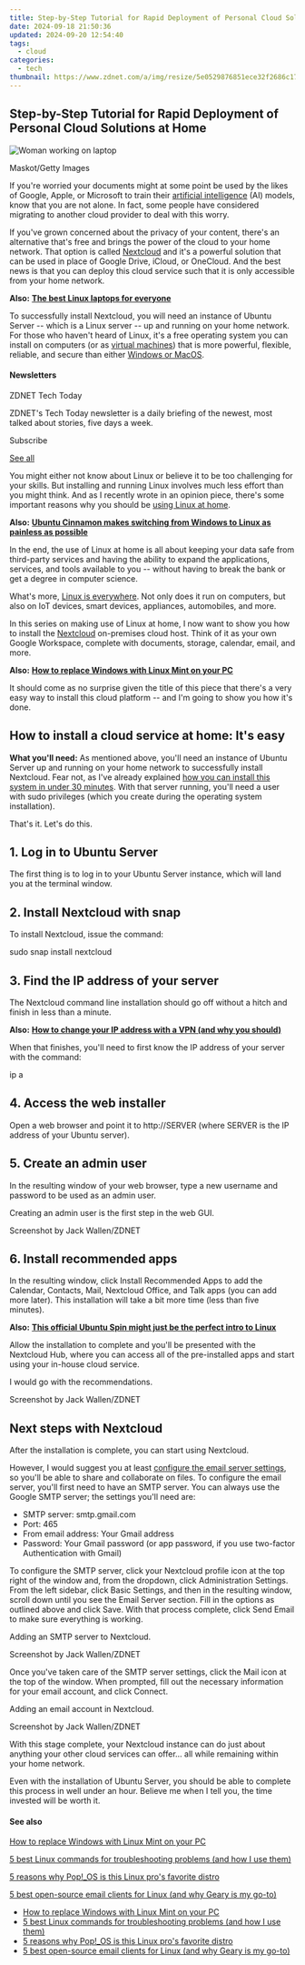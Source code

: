 ```yaml
---
title: Step-by-Step Tutorial for Rapid Deployment of Personal Cloud Solutions at Home
date: 2024-09-18 21:50:36
updated: 2024-09-20 12:54:40
tags:
  - cloud
categories:
  - tech
thumbnail: https://www.zdnet.com/a/img/resize/5e0529876851ece32f2686c17564f6aeaaddc32a/2023/02/15/f0d278b5-9c54-49ba-b81e-4e008276bbf7/gettyimages-975816152.jpg?width=278&height=156&fit=crop&auto=webp
---
```


## Step-by-Step Tutorial for Rapid Deployment of Personal Cloud Solutions at Home

![Woman working on laptop](https://www.zdnet.com/a/img/resize/72bfc9ab1096af889f2d93ddb449d62ed41f4aa9/2023/02/15/f0d278b5-9c54-49ba-b81e-4e008276bbf7/gettyimages-975816152.jpg?auto=webp&width=1280)

Maskot/Getty Images

If you're worried your documents might at some point be used by the likes of Google, Apple, or Microsoft to train their [artificial intelligence](https://www.zdnet.com/article/what-is-ai-heres-everything-you-need-to-know-about-artificial-intelligence/) (AI) models, know that you are not alone. In fact, some people have considered migrating to another cloud provider to deal with this worry. 

If you've grown concerned about the privacy of your content, there's an alternative that's free and brings the power of the cloud to your home network. That option is called [Nextcloud](https://www.nextcloud.com) and it's a powerful solution that can be used in place of Google Drive, iCloud, or OneCloud. And the best news is that you can deploy this cloud service such that it is only accessible from your home network.

**Also:** [**The best Linux laptops for everyone**](https://www.zdnet.com/article/best-linux-laptop/)

To successfully install Nextcloud, you will need an instance of Ubuntu Server -- which is a Linux server -- up and running on your home network. For those who haven't heard of Linux, it's a free operating system you can install on computers (or as [virtual machines](https://www.zdnet.com/article/how-to-create-linux-virtual-machine-with-virtualbox/)) that is more powerful, flexible, reliable, and secure than either [Windows or MacOS](https://www.zdnet.com/article/cool-things-you-can-do-with-the-linux-desktop-that-you-cant-do-with-macos-or-windows/). 

#### Newsletters

ZDNET Tech Today

ZDNET's Tech Today newsletter is a daily briefing of the newest, most talked about stories, five days a week.

 Subscribe

[See all](https://www.zdnet.com/newsletters/)

You might either not know about Linux or believe it to be too challenging for your skills. But installing and running Linux involves much less effort than you might think. And as I recently wrote in an opinion piece, there's some important reasons why you should be [using Linux at home](https://www.zdnet.com/article/the-most-important-reason-you-should-be-using-linux-at-home/). 

**Also:** [**Ubuntu Cinnamon makes switching from Windows to Linux as painless as possible**](https://www.zdnet.com/article/ubuntu-cinnamon-is-for-users-who-prefer-the-familiarity-of-the-windows-desktop-but-with-the-freedom-of-open-source/)

In the end, the use of Linux at home is all about keeping your data safe from third-party services and having the ability to expand the applications, services, and tools available to you -- without having to break the bank or get a degree in computer science.

What's more, [Linux is everywhere](https://www.zdnet.com/article/8-things-you-can-do-with-linux-that-you-cant-do-with-macos-or-windows/). Not only does it run on computers, but also on IoT devices, smart devices, appliances, automobiles, and more.

In this series on making use of Linux at home, I now want to show you how to install the [Nextcloud](https://nextcloud.com/) on-premises cloud host. Think of it as your own Google Workspace, complete with documents, storage, calendar, email, and more. 

**Also:** [**How to replace Windows with Linux Mint on your PC**](https://www.zdnet.com/article/how-to-replace-windows-with-linux-mint-on-your-pc/)

It should come as no surprise given the title of this piece that there's a very easy way to install this cloud platform -- and I'm going to show you how it's done.

## How to install a cloud service at home: It's easy

**What you'll need:** As mentioned above, you'll need an instance of Ubuntu Server up and running on your home network to successfully install Nextcloud. Fear not, as I've already explained [how you can install this system in under 30 minutes](https://www.zdnet.com/article/how-to-install-ubuntu-server-in-less-than-30-minutes/). With that server running, you'll need a user with sudo privileges (which you create during the operating system installation).

That's it. Let's do this.

## 1\. Log in to Ubuntu Server

The first thing is to log in to your Ubuntu Server instance, which will land you at the terminal window.

## 2\. Install Nextcloud with snap

To install Nextcloud, issue the command:

sudo snap install nextcloud

## 3\. Find the IP address of your server

The Nextcloud command line installation should go off without a hitch and finish in less than a minute. 

**Also:** [**How to change your IP address with a VPN (and why you should)**](https://www.zdnet.com/article/how-to-change-your-ip-address-why-youd-want-to-and-when-you-shouldnt/) 

When that finishes, you'll need to first know the IP address of your server with the command:

ip a

## 4\. Access the web installer

Open a web browser and point it to http://SERVER (where SERVER is the IP address of your Ubuntu server).

## 5\. Create an admin user

In the resulting window of your web browser, type a new username and password to be used as an admin user.

Creating an admin user is the first step in the web GUI.

Screenshot by Jack Wallen/ZDNET

## 6\. Install recommended apps

In the resulting window, click Install Recommended Apps to add the Calendar, Contacts, Mail, Nextcloud Office, and Talk apps (you can add more later). This installation will take a bit more time (less than five minutes). 

**Also:** [**This official Ubuntu Spin might just be the perfect intro to Linux**](https://www.zdnet.com/article/this-official-ubuntu-spin-might-be-just-be-the-perfect-intro-to-linux/)

Allow the installation to complete and you'll be presented with the Nextcloud Hub, where you can access all of the pre-installed apps and start using your in-house cloud service.

I would go with the recommendations.

Screenshot by Jack Wallen/ZDNET

## Next steps with Nextcloud

After the installation is complete, you can start using Nextcloud. 

However, I would suggest you at least [configure the email server settings](https://www.zdnet.com/home-and-office/work-life/how-to-add-an-email-account-to-your-onlyoffice-deployment/), so you'll be able to share and collaborate on files. To configure the email server, you'll first need to have an SMTP server. You can always use the Google SMTP server; the settings you'll need are:

* SMTP server: smtp.gmail.com
* Port: 465
* From email address: Your Gmail address
* Password: Your Gmail password (or app password, if you use two-factor Authentication with Gmail)

To configure the SMTP server, click your Nextcloud profile icon at the top right of the window and, from the dropdown, click Administration Settings. From the left sidebar, click Basic Settings, and then in the resulting window, scroll down until you see the Email Server section. Fill in the options as outlined above and click Save. With that process complete, click Send Email to make sure everything is working. 

Adding an SMTP server to Nextcloud.

Screenshot by Jack Wallen/ZDNET

Once you've taken care of the SMTP server settings, click the Mail icon at the top of the window. When prompted, fill out the necessary information for your email account, and click Connect.

Adding an email account in Nextcloud.

Screenshot by Jack Wallen/ZDNET

With this stage complete, your Nextcloud instance can do just about anything your other cloud services can offer… all while remaining within your home network. 

Even with the installation of Ubuntu Server, you should be able to complete this process in well under an hour. Believe me when I tell you, the time invested will be worth it.

#### See also

[How to replace Windows with Linux Mint on your PC](https://www.zdnet.com/article/how-to-replace-windows-with-linux-mint-on-your-pc/ "How to replace Windows with Linux Mint on your PC")

[5 best Linux commands for troubleshooting problems (and how I use them)](https://www.zdnet.com/article/5-best-linux-commands-for-troubleshooting-problems-and-how-i-use-them/ "5 best Linux commands for troubleshooting problems (and how I use them)")

[5 reasons why Pop!\_OS is this Linux pro's favorite distro](https://www.zdnet.com/article/5-reasons-why-pop-os-is-this-linux-pros-favorite-distro/ "5 reasons why Pop!_OS is this Linux pro's favorite distro")

[5 best open-source email clients for Linux (and why Geary is my go-to)](https://www.zdnet.com/article/5-best-open-source-email-clients-for-linux-and-why-geary-is-my-go-to/ "5 best open-source email clients for Linux (and why Geary is my go-to)")

* [How to replace Windows with Linux Mint on your PC](https://www.zdnet.com/article/how-to-replace-windows-with-linux-mint-on-your-pc/ "How to replace Windows with Linux Mint on your PC")
* [5 best Linux commands for troubleshooting problems (and how I use them)](https://www.zdnet.com/article/5-best-linux-commands-for-troubleshooting-problems-and-how-i-use-them/ "5 best Linux commands for troubleshooting problems (and how I use them)")
* [5 reasons why Pop!\_OS is this Linux pro's favorite distro](https://www.zdnet.com/article/5-reasons-why-pop-os-is-this-linux-pros-favorite-distro/ "5 reasons why Pop!_OS is this Linux pro's favorite distro")
* [5 best open-source email clients for Linux (and why Geary is my go-to)](https://www.zdnet.com/article/5-best-open-source-email-clients-for-linux-and-why-geary-is-my-go-to/ "5 best open-source email clients for Linux (and why Geary is my go-to)")

<ins class="adsbygoogle"
     style="display:block"
     data-ad-format="autorelaxed"
     data-ad-client="ca-pub-7571918770474297"
     data-ad-slot="1223367746"></ins>



<ins class="adsbygoogle"
     style="display:block"
     data-ad-client="ca-pub-7571918770474297"
     data-ad-slot="8358498916"
     data-ad-format="auto"
     data-full-width-responsive="true"></ins>
